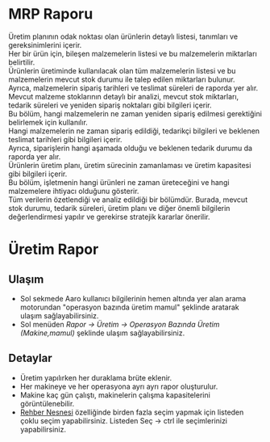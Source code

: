 
# MRP Raporu

Üretim planının odak noktası olan ürünlerin detaylı listesi, tanımları ve gereksinimlerini içerir.  
Her bir ürün için, bileşen malzemelerin listesi ve bu malzemelerin miktarları belirtilir.  
Ürünlerin üretiminde kullanılacak olan tüm malzemelerin listesi ve bu malzemelerin mevcut stok durumu ile talep edilen miktarları bulunur.   
Ayrıca, malzemelerin sipariş tarihleri ve teslimat süreleri de raporda yer alır.  
Mevcut malzeme stoklarının detaylı bir analizi, mevcut stok miktarları, tedarik süreleri ve yeniden sipariş noktaları gibi bilgileri içerir.   
Bu bölüm, hangi malzemelerin ne zaman yeniden sipariş edilmesi gerektiğini belirlemek için kullanılır.  
Hangi malzemelerin ne zaman sipariş edildiği, tedarikçi bilgileri ve beklenen teslimat tarihleri gibi bilgileri içerir.   
Ayrıca, siparişlerin hangi aşamada olduğu ve beklenen tedarik durumu da raporda yer alır.  
Ürünlerin üretim planı, üretim sürecinin zamanlaması ve üretim kapasitesi gibi bilgileri içerir.   
Bu bölüm, işletmenin hangi ürünleri ne zaman üreteceğini ve hangi malzemelere ihtiyacı olduğunu gösterir.  
Tüm verilerin özetlendiği ve analiz edildiği bir bölümdür. 
Burada, mevcut stok durumu, tedarik süreleri, üretim planı ve diğer önemli bilgilerin değerlendirmesi yapılır ve gerekirse stratejik kararlar önerilir.

# Üretim Rapor

## Ulaşım

- Sol sekmede Aaro kullanıcı bilgilerinin hemen altında yer alan arama motorundan "operasyon bazında üretim mamul" şeklinde aratarak ulaşım sağlayabilirsiniz.
- Sol menüden *Rapor -> Üretim -> Operasyon Bazında Üretim (Makine,mamul)* şeklinde ulaşım sağlayabilirsiniz.

## Detaylar 

- Üretim yapılırken her duraklama brüte eklenir. 
- Her makineye ve her operasyona ayrı ayrı rapor oluşturulur.
- Makine kaç gün çalıştı, makinelerin çalışma kapasitelerini görüntülenebilir.
- [Rehber Nesnesi](../TemelOzellikler/RehberNesnesi.md) özelliğinde birden fazla seçim yapmak için listeden çoklu seçim yapabilirsiniz. Listeden Seç -> ctrl ile seçimlerinizi yapabilirsiniz.
